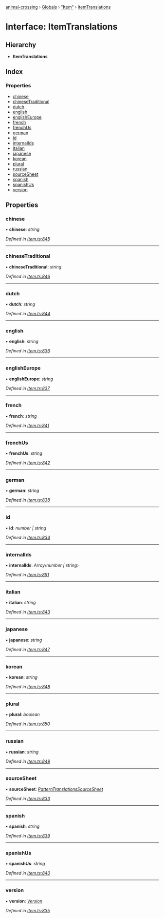 [animal-crossing](../README.md) › [Globals](../globals.md) › ["Item"](../modules/_item_.md) › [ItemTranslations](_item_.itemtranslations.md)

# Interface: ItemTranslations

## Hierarchy

* **ItemTranslations**

## Index

### Properties

* [chinese](_item_.itemtranslations.md#chinese)
* [chineseTraditional](_item_.itemtranslations.md#chinesetraditional)
* [dutch](_item_.itemtranslations.md#dutch)
* [english](_item_.itemtranslations.md#english)
* [englishEurope](_item_.itemtranslations.md#englisheurope)
* [french](_item_.itemtranslations.md#french)
* [frenchUs](_item_.itemtranslations.md#frenchus)
* [german](_item_.itemtranslations.md#german)
* [id](_item_.itemtranslations.md#id)
* [internalIds](_item_.itemtranslations.md#internalids)
* [italian](_item_.itemtranslations.md#italian)
* [japanese](_item_.itemtranslations.md#japanese)
* [korean](_item_.itemtranslations.md#korean)
* [plural](_item_.itemtranslations.md#plural)
* [russian](_item_.itemtranslations.md#russian)
* [sourceSheet](_item_.itemtranslations.md#sourcesheet)
* [spanish](_item_.itemtranslations.md#spanish)
* [spanishUs](_item_.itemtranslations.md#spanishus)
* [version](_item_.itemtranslations.md#version)

## Properties

###  chinese

• **chinese**: *string*

*Defined in [Item.ts:845](https://github.com/Norviah/animal-crossing/blob/37c048c/module/types/Item.ts#L845)*

___

###  chineseTraditional

• **chineseTraditional**: *string*

*Defined in [Item.ts:846](https://github.com/Norviah/animal-crossing/blob/37c048c/module/types/Item.ts#L846)*

___

###  dutch

• **dutch**: *string*

*Defined in [Item.ts:844](https://github.com/Norviah/animal-crossing/blob/37c048c/module/types/Item.ts#L844)*

___

###  english

• **english**: *string*

*Defined in [Item.ts:836](https://github.com/Norviah/animal-crossing/blob/37c048c/module/types/Item.ts#L836)*

___

###  englishEurope

• **englishEurope**: *string*

*Defined in [Item.ts:837](https://github.com/Norviah/animal-crossing/blob/37c048c/module/types/Item.ts#L837)*

___

###  french

• **french**: *string*

*Defined in [Item.ts:841](https://github.com/Norviah/animal-crossing/blob/37c048c/module/types/Item.ts#L841)*

___

###  frenchUs

• **frenchUs**: *string*

*Defined in [Item.ts:842](https://github.com/Norviah/animal-crossing/blob/37c048c/module/types/Item.ts#L842)*

___

###  german

• **german**: *string*

*Defined in [Item.ts:838](https://github.com/Norviah/animal-crossing/blob/37c048c/module/types/Item.ts#L838)*

___

###  id

• **id**: *number | string*

*Defined in [Item.ts:834](https://github.com/Norviah/animal-crossing/blob/37c048c/module/types/Item.ts#L834)*

___

###  internalIds

• **internalIds**: *Array‹number | string›*

*Defined in [Item.ts:851](https://github.com/Norviah/animal-crossing/blob/37c048c/module/types/Item.ts#L851)*

___

###  italian

• **italian**: *string*

*Defined in [Item.ts:843](https://github.com/Norviah/animal-crossing/blob/37c048c/module/types/Item.ts#L843)*

___

###  japanese

• **japanese**: *string*

*Defined in [Item.ts:847](https://github.com/Norviah/animal-crossing/blob/37c048c/module/types/Item.ts#L847)*

___

###  korean

• **korean**: *string*

*Defined in [Item.ts:848](https://github.com/Norviah/animal-crossing/blob/37c048c/module/types/Item.ts#L848)*

___

###  plural

• **plural**: *boolean*

*Defined in [Item.ts:850](https://github.com/Norviah/animal-crossing/blob/37c048c/module/types/Item.ts#L850)*

___

###  russian

• **russian**: *string*

*Defined in [Item.ts:849](https://github.com/Norviah/animal-crossing/blob/37c048c/module/types/Item.ts#L849)*

___

###  sourceSheet

• **sourceSheet**: *[PatternTranslationsSourceSheet](../enums/_item_.patterntranslationssourcesheet.md)*

*Defined in [Item.ts:833](https://github.com/Norviah/animal-crossing/blob/37c048c/module/types/Item.ts#L833)*

___

###  spanish

• **spanish**: *string*

*Defined in [Item.ts:839](https://github.com/Norviah/animal-crossing/blob/37c048c/module/types/Item.ts#L839)*

___

###  spanishUs

• **spanishUs**: *string*

*Defined in [Item.ts:840](https://github.com/Norviah/animal-crossing/blob/37c048c/module/types/Item.ts#L840)*

___

###  version

• **version**: *[Version](../enums/_item_.version.md)*

*Defined in [Item.ts:835](https://github.com/Norviah/animal-crossing/blob/37c048c/module/types/Item.ts#L835)*
